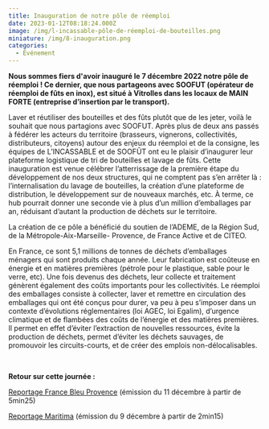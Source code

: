 ```yaml
---
title: Inauguration de notre pôle de réemploi
date: 2023-01-12T08:18:24.000Z
image: /img/l-incassable-pôle-de-réemploi-de-bouteilles.png
miniature: /img/8-inauguration.png
categories:
  - Événement
---
```

**Nous sommes fiers d'avoir inauguré le 7 décembre 2022 notre pôle de réemploi ! Ce dernier, que nous partageons avec SOOFUT (opérateur de réemploi de fûts en inox), est situé à Vitrolles dans les locaux de MAIN FORTE (entreprise d’insertion par le transport).**

Laver et réutiliser des bouteilles et des fûts plutôt que de les jeter, voilà le souhait que nous partagions avec SOOFUT. Après plus de deux ans passés à fédérer les acteurs du territoire (brasseurs, vignerons, collectivités, distributeurs, citoyens) autour des enjeux du réemploi et de la consigne, les équipes de L’INCASSABLE et de SOOFÛT ont eu le plaisir d’inaugurer leur plateforme logistique de tri de bouteilles et lavage de fûts. Cette inauguration est venue célébrer l’atterrissage de la première étape du développement de nos deux structures, qui ne comptent pas s’en arrêter là : l’internalisation du lavage de bouteilles, la création d’une plateforme de distribution, le développement sur de nouveaux marchés, etc. À terme, ce hub pourrait donner une seconde vie à plus d’un million d’emballages par an, réduisant d’autant la production de déchets sur le territoire.

La création de ce pôle a bénéficié du soutien de l’ADEME, de la Région Sud, de la Métropole-Aix-Marseille- Provence, de France Active et de CITEO.

En France, ce sont 5,1 millions de tonnes de déchets d’emballages ménagers qui sont produits chaque année. Leur fabrication est coûteuse en énergie et en matières premières (pétrole pour le plastique, sable pour le verre, etc). Une fois devenus des déchets, leur collecte et traitement génèrent également des coûts importants pour les collectivités. Le réemploi des emballages consiste à collecter, laver et remettre en circulation des emballages qui ont été conçus pour durer, va peu à peu s’imposer dans un contexte d’évolutions réglementaires (loi AGEC, loi Egalim), d’urgence climatique et de flambées des coûts de l’énergie et des matières premières. Il permet en effet d’éviter l’extraction de nouvelles ressources, évite la production de déchets, permet d’éviter les déchets sauvages, de promouvoir les circuits-courts, et de créer des emplois non-délocalisables. 

<br/>

**Retour sur cette journée :**

[Reportage France Bleu Provence](https://www.francebleu.fr/emissions/les-infos-de-07h30-et-la-minute-om/provence) (émission du 11 décembre à partir de 5min25)

[Reportage Maritima](https://www.maritima.info/tv/programmes/la-quotidienne-le-jt//15615/le-journal-du-vendredi-9-decembre-2022.html) (émission du 9 décembre à partir de 2min15) 